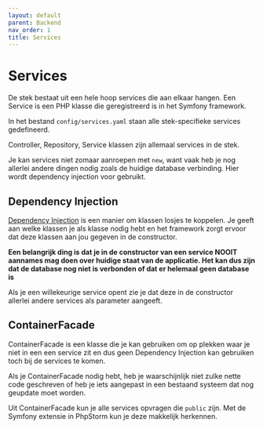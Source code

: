 ```yaml
---
layout: default
parent: Backend
nav_order: 1
title: Services
---
```


# Services

De stek bestaat uit een hele hoop services die aan elkaar hangen. Een Service is een PHP klasse die geregistreerd is in het Symfony framework.

In het bestand `config/services.yaml` staan alle stek-specifieke services gedefineerd.

Controller, Repository, Service klassen zijn allemaal services in de stek.

Je kan services niet zomaar aanroepen met `new`, want vaak heb je nog allerlei andere dingen nodig zoals de huidige database verbinding. Hier wordt dependency injection voor gebruikt.

## Dependency Injection

[Dependency Injection](https://nl.wikipedia.org/wiki/Dependency_injection) is een manier om klassen losjes te koppelen. Je geeft aan welke klassen je als klasse nodig hebt en het framework zorgt ervoor dat deze klassen aan jou gegeven in de constructor.

**Een belangrijk ding is dat je in de constructor van een service NOOIT aannames mag doen over huidige staat van de applicatie. Het kan dus zijn dat de database nog niet is verbonden of dat er helemaal geen database is**

Als je een willekeurige service opent zie je dat deze in de constructor allerlei andere services als parameter aangeeft.

## ContainerFacade

ContainerFacade is een klasse die je kan gebruiken om op plekken waar je niet in een een service zit en dus geen Dependency Injection kan gebruiken toch bij de services te komen.

Als je ContainerFacade nodig hebt, heb je waarschijnlijk niet zulke nette code geschreven of heb je iets aangepast in een bestaand systeem dat nog geupdate moet worden.

Uit ContainerFacade kun je alle services opvragen die `public` zijn. Met de Symfony extensie in PhpStorm kun je deze makkelijk herkennen.
